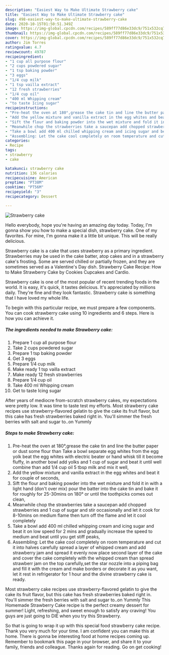 ```yaml
---
description: "Easiest Way to Make Ultimate Strawberry cake"
title: "Easiest Way to Make Ultimate Strawberry cake"
slug: 498-easiest-way-to-make-ultimate-strawberry-cake
date: 2020-10-15T01:50:51.349Z
image: https://img-global.cpcdn.com/recipes/589ff77d86e33dc9/751x532cq70/strawberry-cake-recipe-main-photo.jpg
thumbnail: https://img-global.cpcdn.com/recipes/589ff77d86e33dc9/751x532cq70/strawberry-cake-recipe-main-photo.jpg
cover: https://img-global.cpcdn.com/recipes/589ff77d86e33dc9/751x532cq70/strawberry-cake-recipe-main-photo.jpg
author: Jim Torres
ratingvalue: 4.7
reviewcount: 49787
recipeingredient:
- "1 cup all purpose flour"
- "2 cups powdered sugar"
- "1 tsp baking powder"
- "3 eggs"
- "1/4 cup milk"
- "1 tsp vailla extract"
- "12 fresh strawberries"
- "1/4 cup oil"
- "400 ml Whipping cream"
- "to taste Icing sugar"
recipeinstructions:
- "Pre-heat the oven at 180°,grease the cake tin and line the butter paper or dust some flour than Take a bowl separate egg whites from the egg yolk beat the egg whites with electric beater or hand whisk till it become fluffy, in another bowl add yolks and 1 cup of sugar and beat it until well combine than add 1/4 cup oil 5 tbsp milk and mix it well,"
- "Add the yellow mixture and vanilla extract in the egg whites and beat it for couple of seconds,"
- "Sift the flour and baking powder into the wet mixture and fold it in with a light hand (don&#39;t over mix) pour the batter into the cake tin and bake it for roughly for 25-30mins on 180° or until the toothpicks comes out clean,"
- "Meanwhile chop the strawberries take a saucepan add chopped strawberries and 1 cup of sugar and stir occasionally and let it cook for 8-10mins on medium flame then turn off the flame and let it cool completely"
- "Take a bowl add 400 ml chilled whipping cream and icing sugar and beat it on low speed for 2 mins and gradually increase the speed to medium and beat until you get stiff peaks,"
- "Assembling: Let the cake cool completely on room temperature and cut it into halves carefully spread a layer of whipped cream and add strawberry jam and spread it evenly now place second layer of the cake and cover the cake completely with the whipped cream than spread strawberr jam on the top carefully,set the star nozzle into a piping bag and fill it with the cream and make borders or decorate it as you want, let it rest in refrigerator for 1 hour and the divine strawberry cake is ready."
categories:
- Recipe
tags:
- strawberry
- cake

katakunci: strawberry cake 
nutrition: 136 calories
recipecuisine: American
preptime: "PT38M"
cooktime: "PT56M"
recipeyield: "3"
recipecategory: Dessert

---
```



![Strawberry cake](https://img-global.cpcdn.com/recipes/589ff77d86e33dc9/751x532cq70/strawberry-cake-recipe-main-photo.jpg)

Hello everybody, hope you're having an amazing day today. Today, I'm gonna show you how to make a special dish, strawberry cake. One of my favorites. For mine, I'm gonna make it a little bit unique. This will be really delicious.

Strawberry cake is a cake that uses strawberry as a primary ingredient. Strawberries may be used in the cake batter, atop cakes and in a strawberry cake&#39;s frosting. Some are served chilled or partially frozen, and they are sometimes served as a Valentine&#39;s Day dish. Strawberry Cake Recipe: How to Make Strawberry Cake by Cookies Cupcakes and Cardio.

Strawberry cake is one of the most popular of recent trending foods in the world. It is easy, it's quick, it tastes delicious. It's appreciated by millions daily. They're fine and they look fantastic. Strawberry cake is something that I have loved my whole life.


To begin with this particular recipe, we must prepare a few components. You can cook strawberry cake using 10 ingredients and 6 steps. Here is how you can achieve it.

<!--inarticleads1-->

##### The ingredients needed to make Strawberry cake:

1. Prepare 1 cup all purpose flour
1. Take 2 cups powdered sugar
1. Prepare 1 tsp baking powder
1. Get 3 eggs
1. Prepare 1/4 cup milk
1. Make ready 1 tsp vailla extract
1. Make ready 12 fresh strawberries
1. Prepare 1/4 cup oil
1. Take 400 ml Whipping cream
1. Get to taste Icing sugar


After years of mediocre from-scratch strawberry cakes, my expectations were pretty low. It was time to taste test my efforts. Most strawberry cake recipes use strawberry-flavored gelatin to give the cake its fruit flavor, but this cake has fresh strawberries baked right in. You&#39;ll simmer the fresh berries with salt and sugar to..on Yummly 

<!--inarticleads2-->

##### Steps to make Strawberry cake:

1. Pre-heat the oven at 180°,grease the cake tin and line the butter paper or dust some flour than Take a bowl separate egg whites from the egg yolk beat the egg whites with electric beater or hand whisk till it become fluffy, in another bowl add yolks and 1 cup of sugar and beat it until well combine than add 1/4 cup oil 5 tbsp milk and mix it well,
1. Add the yellow mixture and vanilla extract in the egg whites and beat it for couple of seconds,
1. Sift the flour and baking powder into the wet mixture and fold it in with a light hand (don&#39;t over mix) pour the batter into the cake tin and bake it for roughly for 25-30mins on 180° or until the toothpicks comes out clean,
1. Meanwhile chop the strawberries take a saucepan add chopped strawberries and 1 cup of sugar and stir occasionally and let it cook for 8-10mins on medium flame then turn off the flame and let it cool completely
1. Take a bowl add 400 ml chilled whipping cream and icing sugar and beat it on low speed for 2 mins and gradually increase the speed to medium and beat until you get stiff peaks,
1. Assembling: Let the cake cool completely on room temperature and cut it into halves carefully spread a layer of whipped cream and add strawberry jam and spread it evenly now place second layer of the cake and cover the cake completely with the whipped cream than spread strawberr jam on the top carefully,set the star nozzle into a piping bag and fill it with the cream and make borders or decorate it as you want, let it rest in refrigerator for 1 hour and the divine strawberry cake is ready.


Most strawberry cake recipes use strawberry-flavored gelatin to give the cake its fruit flavor, but this cake has fresh strawberries baked right in. You&#39;ll simmer the fresh berries with salt and sugar to..on Yummly This Homemade Strawberry Cake recipe is the perfect creamy dessert for summer! Light, refreshing, and sweet enough to satisfy any craving! You guys are just going to DIE when you try this Strawberry. 

So that is going to wrap it up with this special food strawberry cake recipe. Thank you very much for your time. I am confident you can make this at home. There is gonna be interesting food at home recipes coming up. Remember to bookmark this page in your browser, and share it to your family, friends and colleague. Thanks again for reading. Go on get cooking!
